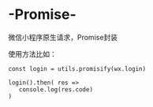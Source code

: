 # -Promise-
微信小程序原生请求，Promise封装

使用方法比如：
  
 ``` code
 const login = utils.promisify(wx.login)
 
 login().then( res => 
    console.log(res.code)
 )
 